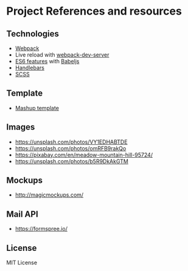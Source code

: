 # Project References and resources

## Technologies
- [Webpack](https://webpack.js.org/)
- Live reload with [webpack-dev-server](https://github.com/webpack/webpack-dev-server)
- [ES6 features](http://es6-features.org/) with [Babeljs](https://babeljs.io/)
- [Handlebars](http://handlebarsjs.com/)
- [SCSS](http://sass-lang.com/)

## Template
- [Mashup template](http://mashup-template.com)

## Images
- https://unsplash.com/photos/VY1EDHABTDE
- https://unsplash.com/photos/omRFB9rakQo
- https://pixabay.com/en/meadow-mountain-hill-95724/
- https://unsplash.com/photos/b5R9DkAkGTM

## Mockups
- http://magicmockups.com/

## Mail API
- https://formspree.io/
        

## License

MIT License